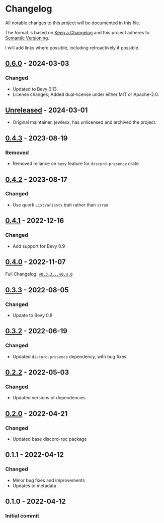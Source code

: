 # Changelog

All notable changes to this project will be documented in this file.

The format is based on [Keep a Changelog](http://keepachangelog.com/en/1.0.0/)
and this project adheres to [Semantic Versioning](http://semver.org/spec/v2.0.0.html).

I will add links where possible, including retroactively if possible.

## [0.6.0](https://github.com/EmmettJayhart/bevy-discord-rpc/releases/tag/v0.6.0) - 2024-03-03

### Changed

-   Updated to Bevy 0.13
-   License changes; Added dual-license under either MIT or Apache-2.0.

## [Unreleased](https://github.com/jewlexx/discord-presence/tree/trunk) - 2024-03-01

-   Original maintainer, jewlexx, has unlicensed and archived the project.

## [0.4.3](https://github.com/jewlexx/bevy-discord-rpc/releases/tag/v0.4.3) - 2023-08-19

### Removed

-   Removed reliance on `bevy` feature for `discord-presence` crate

## [0.4.2](https://github.com/jewlexx/bevy-discord-rpc/releases/tag/v0.4.2) - 2023-08-17

### Changed

-   Use quork `ListVariants` trait rather than `strum`

## [0.4.1](https://github.com/jewlexx/bevy-discord-rpc/releases/tag/v0.4.1) - 2022-12-16

### Changed

-   Add support for Bevy 0.9

## [0.4.0](https://github.com/jewlexx/bevy-discord-rpc/releases/tag/v0.4.0) - 2022-11-07

Full Changelog: [`v0.3.3...v0.4.0`](https://github.com/jewlexx/bevy-discord-rpc/compare/v0.3.3...v0.4.0)

## [0.3.3](https://github.com/jewlexx/bevy-discord-rpc/releases/tag/v0.3.3) - 2022-08-05

### Changed

-   Update to Bevy 0.8

## [0.3.2](https://github.com/jewlexx/bevy-discord-rpc/releases/tag/0.2.3) - 2022-06-19

### Changed

-   Updated `discord-presence` dependency, with bug fixes

## [0.2.2](https://github.com/jewlexx/discord-presence/releases/tag/bevy-discord-rpc%400.2.2) - 2022-05-03

### Changed

-   Updated versions of dependencies

## [0.2.0](https://github.com/jewlexx/discord-presence/releases/tag/bevy-discord-rpc%400.2.0) - 2022-04-21

### Changed

-   Updated base discord-rpc package

## 0.1.1 - 2022-04-12

### Changed

-   Minor bug fixes and improvements
-   Updates to metadata

## 0.1.0 - 2022-04-12

### Initial commit
